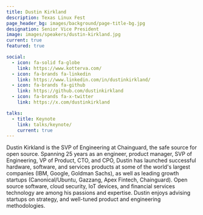 ```yaml
---
title: Dustin Kirkland
description: Texas Linux Fest
page_header_bg: images/background/page-title-bg.jpg
designation: Senior Vice President
image: images/speakers/dustin-kirkland.jpg
current: true
featured: true

social:
  - icon: fa-solid fa-globe
    link: https://www.kotterva.com/
  - icon: fa-brands fa-linkedin
    link: https://www.linkedin.com/in/dustinkirkland/
  - icon: fa-brands fa-github
    link: https://github.com/dustinkirkland
  - icon: fa-brands fa-x-twitter
    link: https://x.com/dustinkirkland

talks:
  - title: Keynote
    link: talks/keynote/
    current: true
---
```


Dustin Kirkland is the SVP of Engineering at Chainguard, the safe source for
open source.  Spanning 25 years as an engineer, product manager, SVP of
Engineering, VP of Product, CTO, and CPO, Dustin has launched successful
hardware, software, and services products at some of the world's largest
companies (IBM, Google, Goldman Sachs), as well as leading growth startups
(Canonical/Ubuntu, Gazzang, Apex Fintech, Chainguard).  Open source software,
cloud security, IoT devices, and financial services technology are among his
passions and expertise.  Dustin enjoys advising startups on strategy, and
well-tuned product and engineering methodologies.
